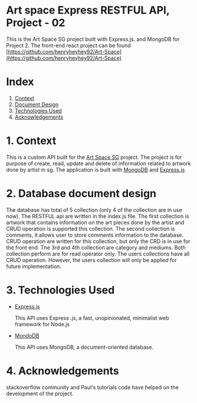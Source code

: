 # Art space Express RESTFUL API, Project - 02

This is the Art Space SG project built with Express.js. and MongoDB for Project 2. 
The front-end react project can be found [https://github.com/henryheyhey92/Art-Space](https://github.com/henryheyhey92/Art-Space)

# Index

1. [Context](#1-context)
2. [Document Design](#2-Database-document-design)
3. [Technologies Used](#3-technologies-used)
4. [Acknowledgements](#4-acknowledgements)

# 1. Context

This is a custom API built for the [Art Space SG](https://endearing-sopapillas-ef68c6.netlify.app/) project. The project is for purpose of create, read, update and delete of information related to artwork done by artist in sg. The application is built with [MongoDB](https://www.mongodb.com/) and [Express.js](https://expressjs.com/) 



# 2. Database document design


The database has total of 5 collection (only 4 of the collection are in use now). The RESTFUL api are written in the index.js file. The first collection is artwork that contains information on the art pieces done by the artist and CRUD operation is supported this collection. The second collection is comments, it allows user to store comments information to the database. CRUD operation are written for this collection, but only the CRD is in use for the front end. The 3rd and 4th collection are category and mediums. Both collection perform are for read operator only. The users collections have all CRUD operation. However, the users collection will only be applied for future implementation.


# 3. Technologies Used

- [Express.js](https://expressjs.com/)

  This API uses Express .js, a fast, unopinionated, minimalist web framework for Node.js

- [MondoDB](https://www.mongodb.com/)

  This API uses MongoDB, a document-oriented database.


# 4. Acknowledgements

stackoverflow community and Paul's tutorials code have helped on the development of the project.